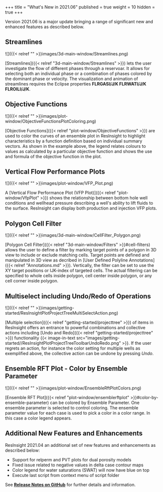 +++
title = "What's New in 2021.06"
published = true
weight = 10
hidden = true
+++

Version 2021.06 is a major update bringing a range of significant new and enhanced features as described below.

## Streamlines
![]({{< relref "" >}}images/3d-main-window/Streamlines.png)

[Streamlines]({{< relref "3d-main-window/Streamlines" >}}) lets the user investigate the flow of different phases through a reservoar. It allows for selecting both an individual phase or a combination of phases colored by the dominant phase or velocity. The visualization and animation of streamlines requires the Eclipse properties **FLRGASI/J/K FLRWATI/J/K FLROILI/J/K**.


## Objective Functions
![]({{< relref "" >}}images/plot-window/ObjectiveFunctionsPlotColoring.png)

[Objective Functions]({{< relref "plot-window/ObjectiveFunctions" >}}) are used to color the curves of an ensemble plot in ResInsight to highlight characteristics by a function definition based on individual summary vectors. As shown in the example above, the legend relates colours to values as calculated by a particular objective function and shows the use and formula of the objective function in the plot.


## Vertical Flow Performance Plots
![]({{< relref "" >}}images/plot-window/VFP_Plot.png)

A [Vertical Flow Performance Plot (VFP Plot)]({{< relref "plot-window/VfpPlot" >}}) shows the relationship between bottom hole well conditions and wellhead pressure describing a well's ability to lift fluids to the surface. ResInsight can display both production and injection VFP plots.

## Polygon Cell Filter
![]({{< relref "" >}}images/3d-main-window/CellFilter_Polygon.png)

[Polygon Cell Filter]({{< relref "3d-main-window/Filters" >}}#cell-filters) allows the user to define a filter by marking target points of a polygon in 3D view to include or exclude matching cells. Target points are defined and manipulated in 3D view as decribed in [User Defined Polyline Annotations]({{< relref "Annotations.md" >}}). Vertically, the filter can be set to use the XY target positions or IJK-index of targeted cells. The actual filtering can be specified to whole cells inside polygon, cell center inside polygon, or any cell corner inside polygon.


## Multiselect including Undo/Redo of Operations
![]({{< relref "" >}}images/getting-started/ResInsightPlotProjectTreeMultiSelectAction.png)

[Multiple selection]({{< relref "getting-started/projecttree" >}}) of items in ResInsight offers an entrance to powerful combinations and collective actions including [Undo and Redo]({{< relref "getting-started/projecttree" >}}) functionality {{< image-in-text src="images/getting-started//ResInsightPlotProjectTreeToolbarUndoRedo.png" >}}. If the user regrets an action, for instance the color setting for multiple wells as exemplified above, the collective action can be undone by pressing *Undo*.

## Ensemble RFT Plot - Color by Ensemble Parameter
![]({{< relref "" >}}images/plot-window/EnsembleRftPlotColors.png)

[Ensemble RFT Plot]({{< relref "plot-window/ensemblerftplot" >}}#color-by-ensemble-parameter) can be colored by Ensemble Parameter. One ensemble parameter is selected to control coloring. The ensemble parameter value for each case is used to pick a color in a color range. In this case a color legend appears.


## Additional New Features and Enhancements
ResInsight 2021.04 an additional set of new features and enhancements as described below:

- Support for relperm and PVT plots for dual porosity models
- Fixed issue related to negative values in delta case contour maps
- Color legend for water saturations (SWAT) will now have blue on top
- Execute last script from context menu of script folder

See [**Release Notes on GitHub**](https://github.com/OPM/ResInsight/releases/) for further details and information.
